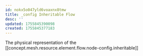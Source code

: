 ```yaml
---
id: nokx5o047yld6voaxnx8tmw
title: _config Inheritable Flow
desc: ''
updated: 1755845390098
created: 1755845377183
---
```


The physical representation of the [[concept.mesh.resource.element.flow.node-config.inheritable]]
